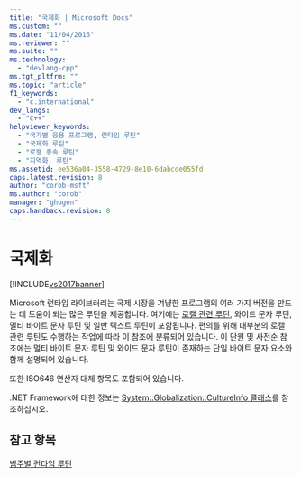 ```yaml
---
title: "국제화 | Microsoft Docs"
ms.custom: ""
ms.date: "11/04/2016"
ms.reviewer: ""
ms.suite: ""
ms.technology: 
  - "devlang-cpp"
ms.tgt_pltfrm: ""
ms.topic: "article"
f1_keywords: 
  - "c.international"
dev_langs: 
  - "C++"
helpviewer_keywords: 
  - "국가별 응용 프로그램, 런타임 루틴"
  - "국제화 루틴"
  - "로캘 종속 루틴"
  - "지역화, 루틴"
ms.assetid: ee536a04-3558-4729-8e10-6dabcde055fd
caps.latest.revision: 8
author: "corob-msft"
ms.author: "corob"
manager: "ghogen"
caps.handback.revision: 8
---
```

# 국제화
[!INCLUDE[vs2017banner](../assembler/inline/includes/vs2017banner.md)]

Microsoft 런타임 라이브러리는 국제 시장을 겨냥한 프로그램의 여러 가지 버전을 만드는 데 도움이 되는 많은 루틴을 제공합니다.  여기에는 [로캘 관련 루틴](../c-runtime-library/locale.md), 와이드 문자 루틴, 멀티 바이트 문자 루틴 및 일반 텍스트 루틴이 포함됩니다.  편의를 위해 대부분의 로캘 관련 루틴도 수행하는 작업에 따라 이 참조에 분류되어 있습니다.  이 단원 및 사전순 참조에는 멀티 바이트 문자 루틴 및 와이드 문자 루틴이 존재하는 단일 바이트 문자 요소와 함께 설명되어 있습니다.  
  
 또한 ISO646 연산자 대체 항목도 포함되어 있습니다.  
  
 .NET Framework에 대한 정보는 [System::Globalization::CultureInfo 클래스](https://msdn.microsoft.com/en-us/library/system.globalization.cultureinfo.aspx)를 참조하십시오.  
  
## 참고 항목  
 [범주별 런타임 루틴](../c-runtime-library/run-time-routines-by-category.md)